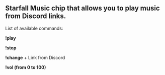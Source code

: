 ## Starfall Music chip that allows you to play music from Discord links.
List of available commands:

  __!play__

  __!stop__

  __!change__ + Link from Discord

  __!vol (from 0 to 100)__
